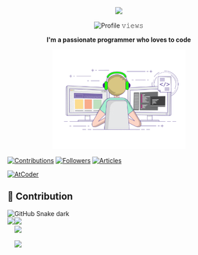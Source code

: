 <p align="center">
<img width="35" src="https://user-images.githubusercontent.com/50891407/148686885-0fefeb76-4cf6-473a-9e3e-889ce5513450.gif" />
</p>

<!-- Counter -->
<p align="center">
  <img alt="Profile 𝚟𝚒𝚎𝚠𝚜" height="20px" src="https://hits.seeyoufarm.com/api/count/incr/badge.svg?url=https://github.com/akidon0000&count_bg=%23579E91&title_bg=%23555555&icon=&icon_color=%23E7E7E7&title=Views&edge_flat=false">
</p>

<p align="center">
  <b>I'm a passionate programmer who loves to code</b>
</p>

<p align="center" >
  <img src="./Docs/coding.gif" width=300px>
</p>

[![Contributions](https://badgen.org/img/qiita/akidon0000/contributions?style=for-the-badge)](https://qiita.com/akidon0000)
[![Followers](https://badgen.org/img/qiita/akidon0000/followers?style=for-the-badge)](https://qiita.com/akidon0000)
[![Articles](https://badgen.org/img/qiita/akidon0000/articles?style=for-the-badge)](https://qiita.com/akidon0000)

[![AtCoder](https://badgen.org/img/atcoder/akidon0000/rating/algorithm?style=for-the-badge)](https://atcoder.jp/users/akidon0000)


## 🏀 Contribution

<img src="https://github.com/akidon0000/akidon0000/blob/output/github-contribution-grid-snake.svg" alt="GitHub Snake dark" />


<div>
  <img height="170" align="left" src="https://github-readme-stats.vercel.app/api?username=akidon0000&count_private=true&show_icons=true&title_color=81A1C1&text_color=ECEFF4&bg_color=2E3440&icon_color=D8DEE9&border_radius=10" />
  <img height="170" src="https://github-readme-stats.vercel.app/api/top-langs/?username=akidon0000&langs_count=8&layout=compact&title_color=81A1C1&text_color=ECEFF4&bg_color=2E3440&icon_color=D8DEE9&border_radius=10" />
</div>


<img width="800" src="https://github-profile-trophy.vercel.app/?username=akidon0000&theme=nord&no-frame=true"/>

<!--START_SECTION:lapras-card-->
<a href="https://lapras.com/public/akidon0000" target="_blank" rel="noopener noreferrer"><img src="https://lapras-card-generator.vercel.app/api/svg?e=3.47&b=2.85&i=3&b1=%23020E27&b2=%230E5593&i1=%23030E21&i2=%231688BF&l=en" width="400" ></a>
<!--END_SECTION:lapras-card-->

